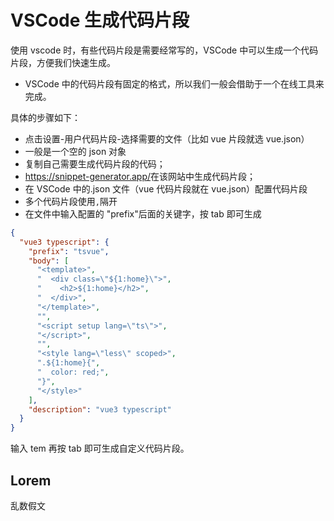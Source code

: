 # VSCode 生成代码片段

使用 vscode 时，有些代码片段是需要经常写的，VSCode 中可以生成一个代码片段，方便我们快速生成。

- VSCode 中的代码片段有固定的格式，所以我们一般会借助于一个在线工具来完成。

具体的步骤如下：

- 点击设置-用户代码片段-选择需要的文件（比如 vue 片段就选 vue.json）
- 一般是一个空的 json 对象
- 复制自己需要生成代码片段的代码；
- <https://snippet-generator.app/>在该网站中生成代码片段；
- 在 VSCode 中的.json 文件（vue 代码片段就在 vue.json）配置代码片段
- 多个代码片段使用`,`隔开
- 在文件中输入配置的 "prefix"后面的关键字，按 tab 即可生成

```json
{
  "vue3 typescript": {
    "prefix": "tsvue",
    "body": [
      "<template>",
      "  <div class=\"${1:home}\">",
      "    <h2>${1:home}</h2>",
      "  </div>",
      "</template>",
      "",
      "<script setup lang=\"ts\">",
      "</script>",
      "",
      "<style lang=\"less\" scoped>",
      ".${1:home}{",
      "  color: red;",
      "}",
      "</style>"
    ],
    "description": "vue3 typescript"
  }
}
```

输入 tem 再按 tab 即可生成自定义代码片段。

## Lorem

乱数假文
